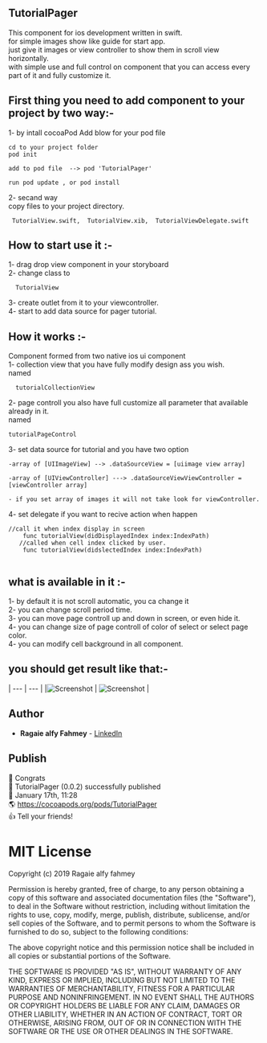 ## TutorialPager

 
This component for ios development written in swift.<br />
for simple images show like guide for start app.<br />
just give it images or view controller to show them in scroll view horizontally.<br />
with simple use and full control on component that you can access every part of it and fully customize it.<br />
## First thing you need to add component to your project by two way:- 
1- by intall cocoaPod 
 Add blow for your pod file 
   ```
   cd to your project folder 
   pod init
   
   add to pod file  --> pod 'TutorialPager' 
   
   run pod update , or pod install
   ```
 2- secand way <br />
 copy files to your project directory.
 
     TutorialView.swift,  TutorialView.xib,  TutorialViewDelegate.swift
 
## How to start use it :-
1- drag drop view component in your storyboard<br />
2- change class to <br />
```
  TutorialView
```
3- create outlet from it to your viewcontroller.<br />
4- start to add data source for pager tutorial.<br />


## How it works :- 
Component formed from two native ios ui component <br />
1- collection view that you have fully modify design ass you wish.<br />
named
```
  tutorialCollectionView
```
2- page controll you also have full customize all parameter that available already in it.<br />
named
```
tutorialPageControl
```

3- set data source for tutorial and you have two option 

    -array of [UIImageView] --> .dataSourceView = [uiimage view array]
    
    -array of [UIViewController] ---> .dataSourceViewViewController = [viewController array]
    
    - if you set array of images it will not take look for viewController.
    
4- set delegate if you want to recive action when happen 
``` //both of two func are optional
//call it when index display in screen
    func tutorialView(didDisplayedIndex index:IndexPath)
   //called when cell index clicked by user. 
    func tutorialView(didslectedIndex index:IndexPath)
    
```
## what is available in it :-

1- by default it is not scroll automatic, you ca change it <br />
2- you can change scroll period time.<br />
3- you can move page controll up and down in screen, or even hide it.<br />
4- you can change size of page controll of color of select or select page color.<br />
4- you can modify cell background in all component.<br />

## you should get result like that:- 
| --- | --- |
|![Screenshot](https://github.com/ragaie/TutorialPager/blob/master/TutorialPager/screen%20shot%20and%20photos/screenShot2.png) |  ![Screenshot](https://github.com/ragaie/TutorialPager/blob/master/TutorialPager/screen%20shot%20and%20photos/screenShot1.png) |


## Author

* **Ragaie alfy Fahmey**  - [LinkedIn](www.linkedin.com/in/ragaie-alfy)

## Publish

 🎉  Congrats<br />
 🚀  TutorialPager (0.0.2) successfully published<br />
 📅  January 17th, 11:28<br />
 🌎  https://cocoapods.org/pods/TutorialPager<br />
 👍  Tell your friends!<br />


# MIT License

Copyright (c) 2019 Ragaie alfy fahmey

Permission is hereby granted, free of charge, to any person obtaining a copy of this software and associated documentation files (the "Software"), to deal in the Software without restriction, including without limitation the rights to use, copy, modify, merge, publish, distribute, sublicense, and/or sell copies of the Software, and to permit persons to whom the Software is furnished to do so, subject to the following conditions:

The above copyright notice and this permission notice shall be included in all copies or substantial portions of the Software.

THE SOFTWARE IS PROVIDED "AS IS", WITHOUT WARRANTY OF ANY KIND, EXPRESS OR IMPLIED, INCLUDING BUT NOT LIMITED TO THE WARRANTIES OF MERCHANTABILITY, FITNESS FOR A PARTICULAR PURPOSE AND NONINFRINGEMENT. IN NO EVENT SHALL THE AUTHORS OR COPYRIGHT HOLDERS BE LIABLE FOR ANY CLAIM, DAMAGES OR OTHER LIABILITY, WHETHER IN AN ACTION OF CONTRACT, TORT OR OTHERWISE, ARISING FROM, OUT OF OR IN CONNECTION WITH THE SOFTWARE OR THE USE OR OTHER DEALINGS IN THE SOFTWARE.

